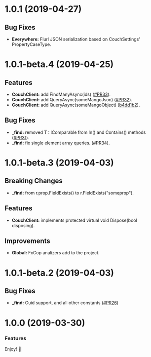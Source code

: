 ﻿# 1.0.1 (2019-04-27)

## Bug Fixes
* **Everywhere:** Flurl JSON serialization based on CouchSettings' PropertyCaseType.

# 1.0.1-beta.4 (2019-04-25)

## Features
* **CouchClient:** add FindManyAsync(ids) ([#PR33](https://github.com/matteobortolazzo/couchdb-net/pull/33)).
* **CouchClient:** add QueryAsync(someMangoJson) ([#PR32](https://github.com/matteobortolazzo/couchdb-net/pull/32)).
* **CouchClient:** add QueryAsync(someMangoObject) ([b4dd1b2](https://github.com/matteobortolazzo/couchdb-net/commit/b4dd1b2)).

## Bug Fixes
* **_find:** removed T : IComparable from In() and Contains() methods ([#PR31](https://github.com/matteobortolazzo/couchdb-net/pull/31)).
* **_find:** fix single element array queries. ([#PR34](https://github.com/matteobortolazzo/couchdb-net/pull/34)).

# 1.0.1-beta.3 (2019-04-03)

## Breaking Changes
* **_find:** from r.prop.FieldExists() to r.FieldExists("someprop").

## Features
* **CouchClient:** implements protected virtual void Dispose(bool disposing).

## Improvements
* **Global:** FxCop analizers add to the project.

# 1.0.1-beta.2 (2019-04-03)

## Bug Fixes
* **_find:** Guid support, and all other constants  ([#PR26](https://github.com/matteobortolazzo/couchdb-net/pull/26))

# 1.0.0 (2019-03-30)

### Features
Enjoy! 🎈